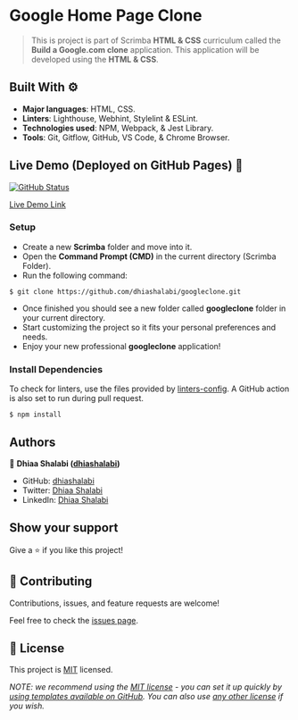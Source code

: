 # Google Home Page Clone

> This is project is part of Scrimba **HTML & CSS** curriculum called the **Build a Google.com clone** application. This application will be developed using the **HTML & CSS**.

## Built With ⚙️

- **Major languages**: HTML, CSS.
- **Linters**: Lighthouse, Webhint, Stylelint & ESLint.
- **Technologies used**: NPM, Webpack, & Jest Library.
- **Tools**: Git, Gitflow, GitHub, VS Code, & Chrome Browser.

## Live Demo (Deployed on GitHub Pages) 🚀

[![GitHub Status](https://github.com/dhiashalabi/googleclone/actions/workflows/static.yml/badge.svg)](https://dhiashalabi.github.io/googleclone/)

[Live Demo Link](https://dhiashalabi.github.io/googleclone/)

### Setup

- Create a new **Scrimba** folder and move into it.
- Open the **Command Prompt (CMD)** in the current directory (Scrimba Folder).
- Run the following command:

```
$ git clone https://github.com/dhiashalabi/googleclone.git
```

- Once finished you should see a new folder called **googleclone** folder in your current directory.
- Start customizing the project so it fits your personal preferences and needs.
- Enjoy your new professional **googleclone** application!

### Install Dependencies

To check for linters, use the files provided by [linters-config](https://github.com/microverseinc/linters-config/tree/master/react-redux). A GitHub action is also set to run during pull request.

```
$ npm install
```

## Authors

👤 **Dhiaa Shalabi ([dhiashalabi](https://github.com/dhiashalabi))**

- GitHub: [dhiashalabi](https://github.com/dhiashalabi)
- Twitter: [Dhiaa Shalabi](https://twitter.com/dhiashalabi)
- LinkedIn: [Dhiaa Shalabi](hhttps://www.linkedin.com/in/dhiashalabi/)

## Show your support

Give a ⭐️ if you like this project!

## 🤝 Contributing

Contributions, issues, and feature requests are welcome!

Feel free to check the [issues page](../../issues/).

## 📝 License

This project is [MIT](./LICENSE) licensed.

_NOTE: we recommend using the [MIT license](https://choosealicense.com/licenses/mit/) - you can set it up quickly by [using templates available on GitHub](https://docs.github.com/en/communities/setting-up-your-project-for-healthy-contributions/adding-a-license-to-a-repository). You can also use [any other license](https://choosealicense.com/licenses/) if you wish._